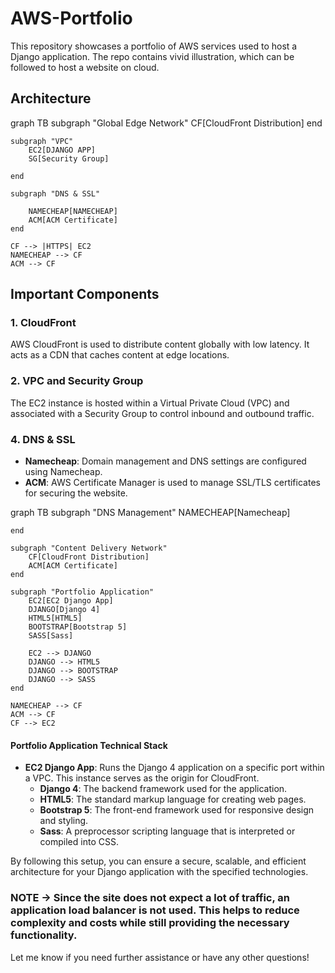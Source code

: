 

# AWS-Portfolio

This repository showcases a portfolio of AWS services used to host a Django application. The repo contains vivid illustration, which can be followed to host a website on cloud.

## Architecture

<script type="module">
  import mermaid from 'https://cdn.jsdelivr.net/npm/mermaid@9/dist/mermaid.esm.min.mjs';
  mermaid.initialize({startOnLoad:true});
</script>

<div class="mermaid">
graph TB
    subgraph "Global Edge Network"
        CF[CloudFront Distribution]
    end

    subgraph "VPC"
        EC2[DJANGO APP]
        SG[Security Group]
        
    end

    subgraph "DNS & SSL"
        
        NAMECHEAP[NAMECHEAP]
        ACM[ACM Certificate]
    end

    CF --> |HTTPS| EC2
    NAMECHEAP --> CF
    ACM --> CF
    
</div>


## Important Components

### 1. CloudFront
AWS CloudFront is used to distribute content globally with low latency. It acts as a CDN that caches content at edge locations.


### 2. VPC and Security Group
The EC2 instance is hosted within a Virtual Private Cloud (VPC) and associated with a Security Group to control inbound and outbound traffic.

### 4. DNS & SSL
- **Namecheap**: Domain management and DNS settings are configured using Namecheap.
- **ACM**: AWS Certificate Manager is used to manage SSL/TLS certificates for securing the website.

<div class ="mermaid">


graph TB
    subgraph "DNS Management"
        NAMECHEAP[Namecheap]
        
    end

    subgraph "Content Delivery Network"
        CF[CloudFront Distribution]
        ACM[ACM Certificate]
    end

    subgraph "Portfolio Application"
        EC2[EC2 Django App]
        DJANGO[Django 4]
        HTML5[HTML5]
        BOOTSTRAP[Bootstrap 5]
        SASS[Sass]
        
        EC2 --> DJANGO
        DJANGO --> HTML5
        DJANGO --> BOOTSTRAP
        DJANGO --> SASS
    end

    NAMECHEAP --> CF
    ACM --> CF
    CF --> EC2


</div>


#### Portfolio Application Technical Stack
- **EC2 Django App**: Runs the Django 4 application on a specific port within a VPC. This instance serves as the origin for CloudFront.
  - **Django 4**: The backend framework used for the application.
  - **HTML5**: The standard markup language for creating web pages.
  - **Bootstrap 5**: The front-end framework used for responsive design and styling.
  - **Sass**: A preprocessor scripting language that is interpreted or compiled into CSS.

By following this setup, you can ensure a secure, scalable, and efficient architecture for your Django application with the specified technologies.

### NOTE -> Since the site does not expect a lot of traffic, an application load balancer is not used. This helps to reduce complexity and costs while still providing the necessary functionality.

Let me know if you need further assistance or have any other questions!

